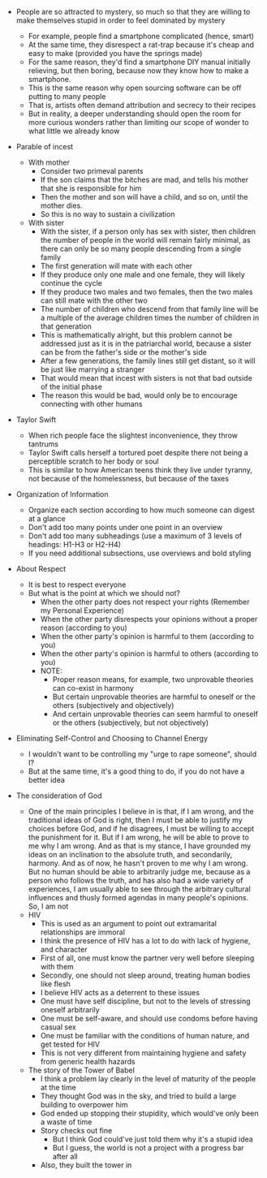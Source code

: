 - People are so attracted to mystery, so much so that they are willing to make themselves stupid in order to feel dominated by mystery
	- For example, people find a smartphone complicated (hence, smart)
	- At the same time, they disrespect a rat-trap because it's cheap and easy to make (provided you have the springs made)
	- For the same reason, they'd find a smartphone DIY manual initially relieving, but then boring, because now they know how to make a smartphone.
	- This is the same reason why open sourcing software can be off putting to many people
	- That is, artists often demand attribution and secrecy to their recipes
	- But in reality, a deeper understanding should open the room for more curious wonders rather than limiting our scope of wonder to what little we already know

- Parable of incest
	- With mother
		- Consider two primeval parents
		- If the son claims that the bitches are mad, and tells his mother that she is responsible for him
		- Then the mother and son will have a child, and so on, until the mother dies.
		- So this is no way to sustain a civilization
	- With sister
		- With the sister, if a person only has sex with sister, then children the number of people in the world will remain fairly minimal, as there can only be so many people descending from a single family
		- The first generation will mate with each other
		- If they produce only one male and one female, they will likely continue the cycle
		- If they produce two males and two females, then the two males can still mate with the other two
		- The number of children who descend from that family line will be a multiple of the average children times the number of children in that generation
		- This is mathematically alright, but this problem cannot be addressed just as it is in the patriarchal world, because a sister can be from the father's side or the mother's side
		- After a few generations, the family lines still get distant, so it will be just like marrying a stranger
		- That would mean that incest with sisters is not that bad outside of the initial phase
		- The reason this would be bad, would only be to encourage connecting with other humans

- Taylor Swift
	- When rich people face the slightest inconvenience, they throw tantrums
	- Taylor Swift calls herself a tortured poet despite there not being a perceptible scratch to her body or soul
	- This is similar to how American teens think they live under tyranny, not because of the homelessness, but because of the taxes

- Organization of Information
	- Organize each section according to how much someone can digest at a glance
	- Don't add too many points under one point in an overview
	- Don't add too many subheadings (use a maximum of 3 levels of headings: H1-H3 or H2-H4)
	- If you need additional subsections, use overviews and bold styling

- About Respect
	- It is best to respect everyone
	- But what is the point at which we should not?
		- When the other party does not respect your rights (Remember my Personal Experience)
		- When the other party disrespects your opinions without a proper reason (according to you)
		- When the other party's opinion is harmful to them (according to you)
		- When the other party's opinion is harmful to others (according to you)
		- NOTE: 
			- Proper reason means, for example, two unprovable theories can co-exist in harmony
			- But certain unprovable theories are harmful to oneself or the others (subjectively and objectively)
			- And certain unprovable theories can seem harmful to oneself or the others (subjectively, but not objectively)

- Eliminating Self-Control and Choosing to Channel Energy
	- I wouldn't want to be controlling my "urge to rape someone", should I?
	- But at the same time, it's a good thing to do, if you do not have a better idea

- The consideration of God
	- One of the main principles I believe in is that, if I am wrong, and the traditional ideas of God is right, then I must be able to justify my choices before God, and if he disagrees, I must be willing to accept the punishment for it. But if I am wrong, he will be able to prove to me why I am wrong. And as that is my stance, I have grounded my ideas on an inclination to the absolute truth, and secondarily, harmony. And as of now, he hasn't proven to me why I am wrong. But no human should be able to arbitrarily judge me, because as a person who follows the truth, and has also had a wide variety of experiences, I am usually able to see through the arbitrary cultural influences and thusly formed agendas in many people's opinions. So, I am not 
	- HIV
		- This is used as an argument to point out extramarital relationships are immoral
		- I think the presence of HIV has a lot to do with lack of hygiene, and character
		- First of all, one must know the partner very well before sleeping with them
		- Secondly, one should not sleep around, treating human bodies like flesh
		- I believe HIV acts as a deterrent to these issues
		- One must have self discipline, but not to the levels of stressing oneself arbitrarily
		- One must be self-aware, and should use condoms before having casual sex
		- One must be familiar with the conditions of human nature, and get tested for HIV
		- This is not very different from maintaining hygiene and safety from generic health hazards
	- The story of the Tower of Babel
		- I think a problem lay clearly in the level of maturity of the people at the time
		- They thought God was in the sky, and tried to build a large building to overpower him
		- God ended up stopping their stupidity, which would've only been a waste of time
		- Story checks out fine
			- But I think God could've just told them why it's a stupid idea
			- But I guess, the world is not a project with a progress bar after all
		- Also, they built the tower in 